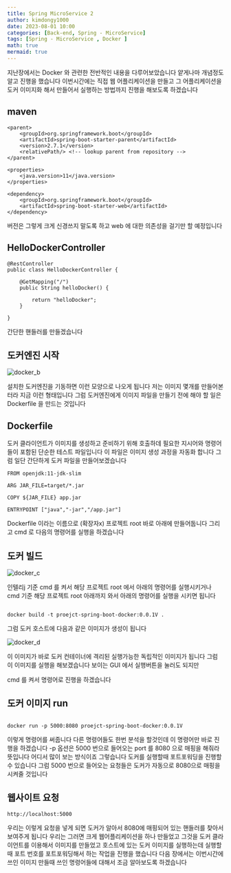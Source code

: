 ```yaml
---
title: Spring MicroService 2
author: kimdongy1000
date: 2023-08-01 10:00
categories: [Back-end, Spring - MicroService]
tags: [Spring - MicroService , Docker ]
math: true
mermaid: true
---
```


지난장에서는 Docker 와 관련한 전반적인 내용을 다루어보았습니다 얕게나마 개념정도 알고 진행을 했습니다 이번시간에는 직접 웹 어플리케이션을 만들고 그 어플리케이션을 도커 이미지화 해서 만들어서 실행하는 방법까지 진행을 해보도록 하겠습니다

## maven 
```
<parent>
	<groupId>org.springframework.boot</groupId>
	<artifactId>spring-boot-starter-parent</artifactId>
	<version>2.7.1</version>
	<relativePath/> <!-- lookup parent from repository -->
</parent>

<properties>
	<java.version>11</java.version>
</properties>

<dependency>
	<groupId>org.springframework.boot</groupId>
	<artifactId>spring-boot-starter-web</artifactId>
</dependency>
```

버전은 그렇게 크게 신경쓰지 말도록 하고 web 에 대한 의존성을 걸기만 할 예정입니다 

## HelloDockerController

```
@RestController
public class HelloDockerController {
	
	@GetMapping("/")
	public String helloDocker() {
		
		return "helloDocker";
	}

}

```
간단한 핸들러를 만들겠습니다 

## 도커엔진 시작 

![docker_b](https://github.com/time-kimdongy1000/ImageStore/assets/58513678/f94dbf74-fc9e-4ca1-ad24-63618273bcbe)

설치한 도커엔진을 기동하면 이런 모양으로 나오게 됩니다 저는 이미지 몇개를 만들어본 터라 지금 이런 형태입니다 그럼 도커엔진에게 이미지 파일을 만들기 전에 해야 할 일은
Dockerfile 을 만드는 것입니다 

## Dockerfile 
도커 클라이언트가 이미지를 생성하고 준비하기 위해 호출하데 필요한 지시어와 명령어들이 포함된 단순한 테스트 파일입니다 이 파일은 이미지 생성 과정을 자동화 합니다 
그럼 일단 간단하게 도커 파일을 만들어보겠습니다

```
FROM openjdk:11-jdk-slim

ARG JAR_FILE=target/*.jar

COPY ${JAR_FILE} app.jar

ENTRYPOINT ["java","-jar","/app.jar"]

```

Dockerfile 이라는 이름으로 (확장자x) 프로젝트 root 바로 아래에 만들어둡니다 그리고 cmd 로 다음의 명령어를 실행을 하겠습니다 

## 도커 빌드 

![docker_c](https://github.com/time-kimdongy1000/ImageStore/assets/58513678/90171aa3-294f-4689-88f7-3034a9a7530c)

인텔리j 기준 cmd 를 켜서 해당 프로젝트 root 에서 아래의 명령어를 실행시키거나 
cmd 기준 해당 프로젝트 root 아래까지 와서 아래의 명령어를 실행을 시키면 됩니다 

```

docker build -t proejct-spring-boot-docker:0.0.1V .

```

그럼 도커 호스트에 다음과 같은 이미지가 생성이 됩니다 

![docker_d](https://github.com/time-kimdongy1000/ImageStore/assets/58513678/0218d43a-660d-4d97-8a0f-46afdc056d0d)

이 이미지가 바로 도커 컨테이너에 격리된 실행가능한 독립적인 이미지가 됩니다 그럼 이 이미지를 실행을 해보겠습니다 보이는 GUI 에서 실행버튼을 눌러도 되지만 

cmd 를 켜서 명령어로 진행을 하겠습니다 

## 도커 이미지 run 

```

docker run -p 5000:8080 proejct-spring-boot-docker:0.0.1V

```

이렇게 명령어를 써줍니다 다른 명령어들도 한번 분석을 할것인데 이 명령어만 바로 진행을 하겠습니다 -p 옵션은 5000 번으로 들어오는 port 를 8080 으로 매핑을 해줘라 뜻입니다 
어디서 많이 보는 방식이죠 그렇습니다 도커를 실행할때 포트포워딩을 진행할 수 있습니다 그럼 5000 번으로 들어오는 요청들은 도커가 자동으로 8080으로 매핑을 시켜줄 것입니다 

## 웹사이트 요청

```
http://localhost:5000

```

우리는 이렇게 요청을 넣게 되면 도커가 알아서 8080에 매핑되어 있는 핸들러를 찾아서 보여주게 됩니다 우리는 그러면 크게 웹어플리케이션을 하나 만들었고 그것을 도커 클라이언트를 이용해서 이미지를 만들었고 호스트에 있는 도커 이미지를 실행하는데 실행할때 포트 번호를 포트포워딩해서 하는 작업을 진행을 했습니다 다음 장에서는 이번시간에 쓰인 이미지 만들때 쓰인 명령어들에 대해서 조금 알아보도록 하겠습니다 






